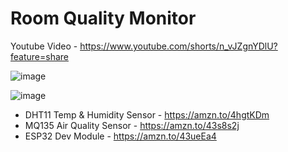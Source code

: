 # Room Quality Monitor

Youtube Video - https://www.youtube.com/shorts/n_vJZgnYDlU?feature=share 

![image](https://github.com/user-attachments/assets/f5224b81-8b4c-4583-9963-32ef2fa9c76a)

![image](https://github.com/user-attachments/assets/240ee732-0958-4fb2-b8f1-47359c34005d)

* DHT11 Temp & Humidity Sensor - https://amzn.to/4hgtKDm
* MQ135 Air Quality Sensor - https://amzn.to/43s8s2j
* ESP32 Dev Module - https://amzn.to/43ueEa4 

